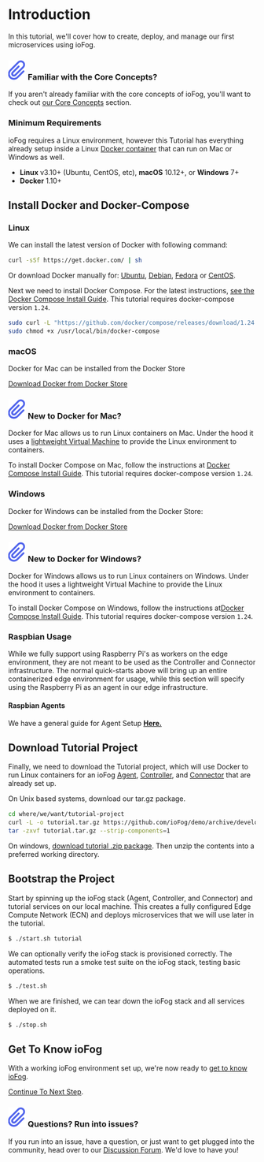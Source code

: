 # Introduction

In this tutorial, we'll cover how to create, deploy, and manage our first microservices using ioFog.

<aside class="notifications note">
  <h3><img src="/images/icos/ico-note.svg" alt=""> Familiar with the Core Concepts?</h3>
  <p>If you aren't already familiar with the core concepts of ioFog, you'll want to check out <a href="../getting-started/core-concepts.html">our Core Concepts</a> section.</p>
</aside>

### Minimum Requirements

ioFog requires a Linux environment, however this Tutorial has everything already setup inside a Linux [Docker container](https://docs.docker.com/get-started/) that can run on Mac or Windows as well.

- **Linux** v3.10+ (Ubuntu, CentOS, etc), **macOS** 10.12+, or **Windows** 7+
- **Docker** 1.10+



## Install Docker and Docker-Compose

### Linux

We can install the latest version of Docker with following command:

```bash
curl -sSf https://get.docker.com/ | sh
```

Or download Docker manually for: [Ubuntu](https://docs.docker.com/install/linux/docker-ce/ubuntu/), [Debian](https://docs.docker.com/install/linux/docker-ce/debian/), [Fedora](https://docs.docker.com/install/linux/docker-ce/fedora/) or [CentOS](https://docs.docker.com/install/linux/docker-ce/centos/).

Next we need to install Docker Compose. For the latest instructions, [see the Docker Compose Install Guide](https://docs.docker.com/compose/install/#install-compose). This tutorial requires docker-compose version `1.24`.

```bash
sudo curl -L "https://github.com/docker/compose/releases/download/1.24.0/docker-compose-$(uname -s)-$(uname -m)" -o /usr/local/bin/docker-compose
sudo chmod +x /usr/local/bin/docker-compose
```

### macOS

Docker for Mac can be installed from the Docker Store

[Download Docker from Docker Store](https://docs.docker.com/docker-for-mac/install/)

<aside class="notifications note">
  <h3><img src="/images/icos/ico-note.svg" alt=""> New to Docker for Mac?</h3>
  <p>Docker for Mac allows us to run Linux containers on Mac. Under the hood it uses a <a href="https://docs.docker.com/docker-for-mac/docker-toolbox/">lightweight Virtual Machine</a> to provide the Linux environment to containers.</p>
</aside>

To install Docker Compose on Mac, follow the instructions at [Docker Compose Install Guide](https://docs.docker.com/compose/install/#install-compose). This tutorial requires docker-compose version `1.24`.

### Windows

Docker for Windows can be installed from the Docker Store:

[Download Docker from Docker Store](https://docs.docker.com/docker-for-windows/install/)

<aside class="notifications note">
  <h3><img src="/images/icos/ico-note.svg" alt=""> New to Docker for Windows?</h3>
  <p>Docker for Windows allows us to run Linux containers on Windows. Under the hood it uses a lightweight Virtual Machine to provide the Linux environment to containers.</p>
</aside>

To install Docker Compose on Windows, follow the instructions at[Docker Compose Install Guide](https://docs.docker.com/compose/install/#install-compose). This tutorial requires docker-compose version `1.24`.

### Raspbian Usage

While we fully support using Raspberry Pi's as workers on the edge environment, they are not meant
to be used as the Controller and Connector infrastructure. The normal quick-starts above will bring up an entire containerized
edge environment for usage, while this section will specify using the Raspberry Pi as an agent in our
edge infrastructure.

#### Raspbian Agents

We have a general guide for Agent Setup [**Here.**](https://iofog.org/docs/1.0.0/getting-started/setup-your-agents.html)



## Download Tutorial Project

Finally, we need to download the Tutorial project, which will use Docker to run Linux containers for an ioFog [Agent](../agents/overview.html), [Controller](../controllers/overview.html), and [Connector](../connectors/overview.html) that are already set up.

On Unix based systems, download our tar.gz package.

```bash
cd where/we/want/tutorial-project
curl -L -o tutorial.tar.gz https://github.com/ioFog/demo/archive/develop.tar.gz
tar -zxvf tutorial.tar.gz --strip-components=1
```

On windows, [download tutorial .zip package](https://github.com/ioFog/demo/archive//develop.zip). Then unzip the contents into a preferred working directory.



## Bootstrap the Project

Start by spinning up the ioFog stack (Agent, Controller, and Connector) and tutorial services on our local machine. This creates a fully configured Edge Compute Network (ECN) and deploys microservices that we will use later in the tutorial.

```sh
$ ./start.sh tutorial
```

We can optionally verify the ioFog stack is provisioned correctly. The automated tests run a smoke test suite on the  ioFog stack, testing basic operations.

```sh
$ ./test.sh
```

When we are finished, we can tear down the ioFog stack and all services deployed on it.

```sh
$ ./stop.sh
```



## Get To Know ioFog

With a working ioFog environment set up, we're now ready to [get to know ioFog](get-to-know-iofog.html).

[Continue To Next Step](get-to-know-iofog.html).

<aside class="notifications note">
  <h3><img src="/images/icos/ico-note.svg" alt=""> Questions? Run into issues?</h3>
  <p>If you run into an issue, have a question, or just want to get plugged into the community, head over to our <a href="https://discuss.iofog.org/">Discussion Forum</a>. We'd love to have you!</p>
</aside>
